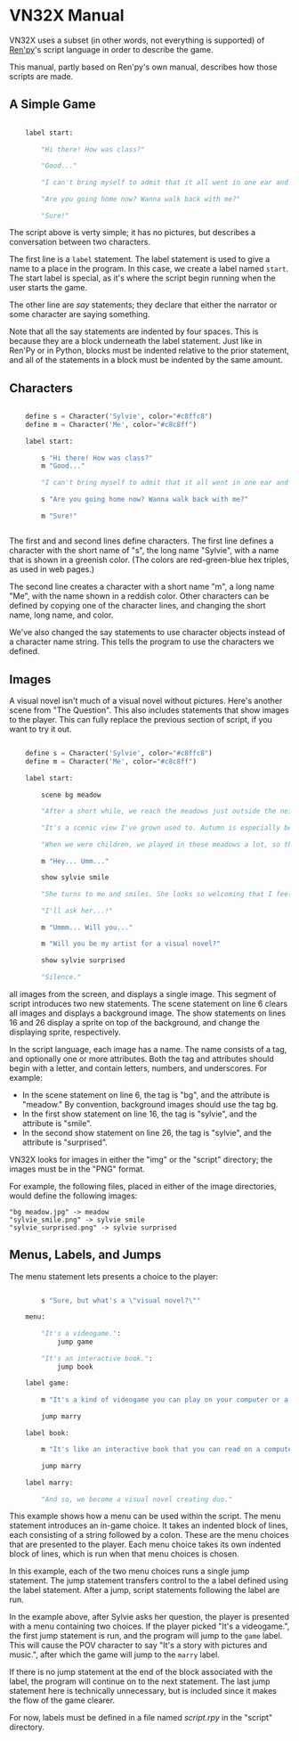 # VN32X Manual

VN32X uses a subset (in other words, not everything is supported) of [Ren'py][1]'s script language in order to describe the game.

This manual, partly based on Ren'py's own manual, describes how those scripts are made.

## A Simple Game

```python

	label start:
	
	    "Hi there! How was class?"
	
	    "Good..."
	
	    "I can't bring myself to admit that it all went in one ear and out the other."
	
	    "Are you going home now? Wanna walk back with me?"
	
	    "Sure!"
```

The script above is verty simple; it has no pictures, but describes a conversation between two characters.

The first line is a `label` statement. The label statement is used to give a name to a place in the program. In this case, we create a label named `start`. The start label is special, as it's where the script begin running when the user starts the game.

The other line are *say* statements; they declare that either the narrator or some character are saying something.

Note that all the say statements are indented by four spaces. This is because they are a block underneath the label statement. Just like in Ren'Py or in Python, blocks must be indented relative to the prior statement, and all of the statements in a block must be indented by the same amount.

## Characters

```python

	define s = Character('Sylvie', color="#c8ffc8")
	define m = Character('Me', color="#c8c8ff")
	
	label start:
	
	    s "Hi there! How was class?"
	    m "Good..."
	
	    "I can't bring myself to admit that it all went in one ear and out the other."
	
	    s "Are you going home now? Wanna walk back with me?"
	
	    m "Sure!"
	
```

The first and and second lines define characters. The first line defines a character with the short name of "s", the long name "Sylvie", with a name that is shown in a greenish color. (The colors are red-green-blue hex triples, as used in web pages.)

The second line creates a character with a short name "m", a long name "Me", with the name shown in a reddish color. Other characters can be defined by copying one of the character lines, and changing the short name, long name, and color.

We've also changed the say statements to use character objects instead of a character name string. This tells the program to use the characters we defined.

## Images

A visual novel isn't much of a visual novel without pictures. Here's another scene from "The Question". This also includes statements that show images to the player. This can fully replace the previous section of script, if you want to try it out.

```python

	define s = Character('Sylvie', color="#c8ffc8")
	define m = Character('Me', color="#c8c8ff")
	
	label start:
	
	    scene bg meadow
	
	    "After a short while, we reach the meadows just outside the neighborhood where we both live."
	
	    "It's a scenic view I've grown used to. Autumn is especially beautiful here."
	
	    "When we were children, we played in these meadows a lot, so they're full of memories."
	
	    m "Hey... Umm..."
	
	    show sylvie smile
	
	    "She turns to me and smiles. She looks so welcoming that I feel my nervousness melt away."
	
	    "I'll ask her...!"
	
	    m "Ummm... Will you..."
	
	    m "Will you be my artist for a visual novel?"
	
	    show sylvie surprised
	
	    "Silence."

```

all images from the screen, and displays a single image. This segment of script introduces two new statements. The scene statement on line 6 clears all images and displays a background image. The show statements on lines 16 and 26 display a sprite on top of the background, and change the displaying sprite, respectively.

In the script language, each image has a name. The name consists of a tag, and optionally one or more attributes. Both the tag and attributes should begin with a letter, and contain letters, numbers, and underscores. For example:


* In the scene statement on line 6, the tag is "bg", and the attribute is "meadow." By convention, background images should use the tag bg.
* In the first show statement on line 16, the tag is "sylvie", and the attribute is "smile".
* In the second show statement on line 26, the tag is "sylvie", and the attribute is "surprised".

VN32X looks for images in either the "img" or the "script" directory; the images must be in the "PNG" format.

For example, the following files, placed in either of the image directories, would define the following images:

    "bg meadow.jpg" -> meadow
    "sylvie_smile.png" -> sylvie smile
    "sylvie_surprised.png" -> sylvie surprised

## Menus, Labels, and Jumps

The menu statement lets presents a choice to the player:

```python

	    s "Sure, but what's a \"visual novel?\""
	
	menu:
	
	    "It's a videogame.":
	        jump game
	
	    "It's an interactive book.":
	        jump book
	
	label game:
	
	    m "It's a kind of videogame you can play on your computer or a console."
	
	    jump marry
	
	label book:
	
	    m "It's like an interactive book that you can read on a computer or a console."
	
	    jump marry
	
	label marry:
	
	    "And so, we become a visual novel creating duo."

```

This example shows how a menu can be used within the script. The menu statement introduces an in-game choice. It takes an indented block of lines, each consisting of a string followed by a colon. These are the menu choices that are presented to the player. Each menu choice takes its own indented block of lines, which is run when that menu choices is chosen.

In this example, each of the two menu choices runs a single jump statement. The jump statement transfers control to the a label defined using the label statement. After a jump, script statements following the label are run.

In the example above, after Sylvie asks her question, the player is presented with a menu containing two choices. If the player picked "It's a videogame.", the first jump statement is run, and the program will jump to the `game` label. This will cause the POV character to say "It's a story with pictures and music.", after which the game will jump to the `marry` label.

If there is no jump statement at the end of the block associated with the label, the program will continue on to the next statement. The last jump statement here is technically unnecessary, but is included since it makes the flow of the game clearer.

For now, labels must be defined in a file named *script.rpy* in the "script" directory. 




[1]: https://www.renpy.org/doc/html/quickstart.html
